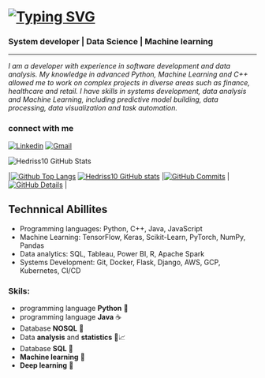 # [![Typing SVG](https://readme-typing-svg.demolab.com?font=Indie+Flower&size=40&pause=1000&color=037B7B&background=FFFFFF00&vCenter=true&width=700&height=60&lines=%F0%9F%91%8B+Welcome+)](https://git.io/typing-svg)

### System developer | Data Science | Machine learning 
---
*I am a developer with experience in software development and data analysis. My knowledge in advanced Python, Machine Learning and C++ allowed me to work on complex projects in diverse areas such as finance, healthcare and retail. I have skills in systems development, data analysis and Machine Learning, including predictive model building, data processing, data visualization and task automation.*


### connect with me
[![Linkedin](https://img.shields.io/badge/-LinkedIn-%230077B5?style=for-the-badge&logo=linkedin&logoColor=white)](https://www.linkedin.com/in/hedriss10/)
[![Gmail](https://img.shields.io/badge/Gmail-D14836?style=for-the-badge&logo=gmail&logoColor=white)](mailto:hedrisgts@gmail.com "hedrisgts@gamil.com")


![Hedriss10 GitHub Stats](https://github-readme-stats.vercel.app/api?username=Hedriss10&show_icons=true&theme=dracula)



|[![Github Top Langs](https://github-readme-stats.vercel.app/api/top-langs/?username=Hedriss10&layout=compact&theme=dracula&hide_border=True&line_height=20&PAT_1)](https://github.com/anuraghazra/github-readme-stats) 
[![Hedriss10 GitHub stats](https://github-readme-stats.vercel.app/api?username=Hedriss10&layout=compact&theme=dracula&show_icons=true&hide_border=True&line_height=20&PAT_1)](https://github.com/anuraghazra/github-readme-stats) |[![GitHub Commits](http://github-profile-summary-cards.vercel.app/api/cards/productive-time?username=Hedriss10&theme=dracula&utcOffset=-3)](https://github.com/vn7n24fzkq/github-profile-summary-cards) | [![GitHub Details](http://github-profile-summary-cards.vercel.app/api/cards/profile-details?username=Hedriss10&theme=dracula)](https://github.com/vn7n24fzkq/github-profile-summary-cards) |





## Technnical Abillites 
- Programming languages: Python, C++, Java, JavaScript
- Machine Learning: TensorFlow, Keras, Scikit-Learn, PyTorch, NumPy, Pandas
- Data analytics: SQL, Tableau, Power BI, R, Apache Spark
- Systems Development: Git, Docker, Flask, Django, AWS, GCP, Kubernetes, CI/CD

### Skils:
 - programming language  **Python** 🐍
 - programming language **Java** ☕️
 - Database **NOSQL** 🐘
 - Data **analysis** and **statistics** 🎲📈
 - Database **SQL** 🐬
 - **Machine learning** 🧠
 - **Deep learning** 🤖
